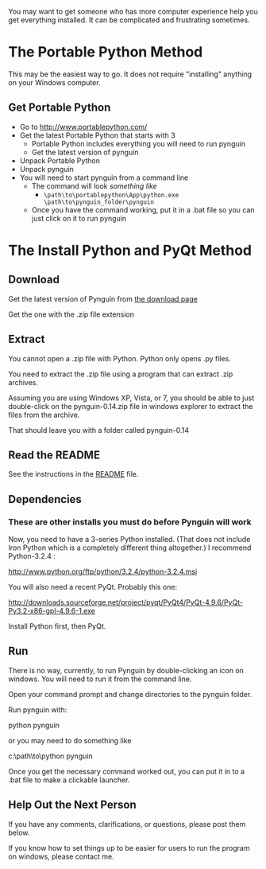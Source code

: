 You may want to get someone who has more computer experience help you get everything installed. It can be complicated and frustrating sometimes.

# The Portable Python Method #

This may be the easiest way to go. It does not require "installing" anything on your Windows computer.


## Get Portable Python ##

  * Go to http://www.portablepython.com/
  * Get the latest Portable Python that starts with 3
    * Portable Python includes everything you will need to run pynguin
    * Get the latest version of pynguin
  * Unpack Portable Python
  * Unpack pynguin
  * You will need to start pynguin from a command line
    * The command will look _something like_
      * `\path\to\portablepython\App\python.exe \path\to\pynguin_folder\pynguin`
    * Once you have the command working, put it in a .bat file so you can just click on it to run pynguin


# The Install Python and PyQt Method #

## Download ##

Get the latest version of Pynguin from [the download page](http://code.google.com/p/pynguin/downloads/list)

Get the one with the .zip file extension


## Extract ##

You cannot open a .zip file with Python. Python only opens .py files.

You need to extract the .zip file using a program that can extract .zip archives.

Assuming you are using Windows XP, Vista, or 7, you should be able to just double-click on the pynguin-0.14.zip file in windows explorer to extract the files from the archive.

That should leave you with a folder called pynguin-0.14


## Read the README ##

See the instructions in the [README](http://pynguin.googlecode.com/hg/README) file.



## Dependencies ##
### These are other installs you must do before Pynguin will work ###

Now, you need to have a 3-series Python installed. (That does not include Iron Python which is a completely different thing altogether.) I recommend Python-3.2.4 :

http://www.python.org/ftp/python/3.2.4/python-3.2.4.msi


You will also need a recent PyQt. Probably this one:

http://downloads.sourceforge.net/project/pyqt/PyQt4/PyQt-4.9.6/PyQt-Py3.2-x86-gpl-4.9.6-1.exe

Install Python first, then PyQt.


## Run ##

There is no way, currently, to run Pynguin by double-clicking an icon on windows. You will need to run it from the command line.

Open your command prompt and change directories to the pynguin folder.

Run pynguin with:

python pynguin

or you may need to do something like

c:\path\to\python pynguin

Once you get the necessary command worked out, you can put it in to a .bat file to make a clickable launcher.


## Help Out the Next Person ##

If you have any comments, clarifications, or questions, please post them below.

If you know how to set things up to be easier for users to run the program on windows, please contact me.